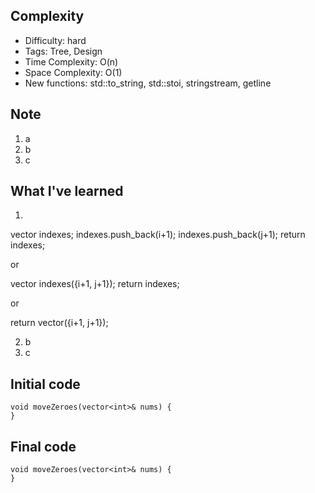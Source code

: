 ## Complexity
* Difficulty: hard
* Tags: Tree, Design
* Time Complexity: O(n)
* Space Complexity: O(1)
* New functions: std::to_string, std::stoi, stringstream, getline

## Note
1. a
2. b
3. c

## What I've learned
1.
vector<int> indexes;
indexes.push_back(i+1);
indexes.push_back(j+1);
return indexes;

or

vector<int> indexes({i+1, j+1});
return indexes;

or

return vector<int>({i+1, j+1});

2. b
3. c

## Initial code
```
void moveZeroes(vector<int>& nums) {
}
```

## Final code
```
void moveZeroes(vector<int>& nums) {
}
```

